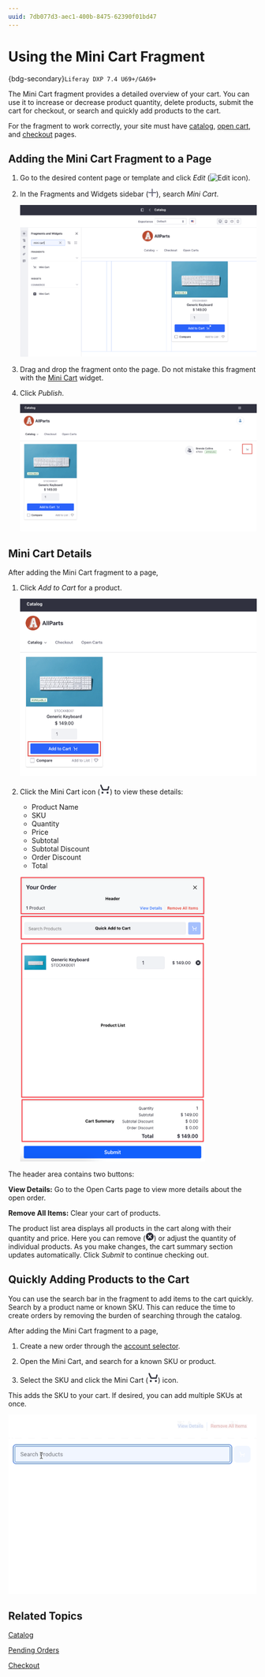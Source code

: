 ```yaml
---
uuid: 7db077d3-aec1-400b-8475-62390f01bd47
---
```

# Using the Mini Cart Fragment

{bdg-secondary}`Liferay DXP 7.4 U69+/GA69+`

The Mini Cart fragment provides a detailed overview of your cart. You can use it to increase or decrease product quantity, delete products, submit the cart for checkout, or search and quickly add products to the cart.

For the fragment to work correctly, your site must have [catalog](../commerce-storefront-pages/catalog.md), [open cart](../commerce-storefront-pages/pending-orders.md), and [checkout](../commerce-storefront-pages/checkout.md) pages.

## Adding the Mini Cart Fragment to a Page

1. Go to the desired content page or template and click _Edit_ (![Edit icon](../../images/icon-edit-pencil.png)).

1. In the Fragments and Widgets sidebar (![Add Widget icon](../../images/icon-plus.png)), search _Mini Cart_.

   ![Search for the Mini Cart fragment from the Fragments and Widgets menu.](./using-the-mini-cart-fragment/images/01.png)

1. Drag and drop the fragment onto the page. Do not mistake this fragment with the [Mini Cart](../liferay-commerce-widgets/using-the-mini-cart-widget.md) widget.

1. Click _Publish_.

   ![Click the cart icon to open the Mini Cart.](./using-the-mini-cart-fragment/images/02.png)

## Mini Cart Details

After adding the Mini Cart fragment to a page,

1. Click _Add to Cart_ for a product.

   ![Click Add to Cart on a product to add it to your Mini Cart.](./using-the-mini-cart-fragment/images/03.png)

1. Click the Mini Cart icon (![Mini Cart](../../images/icon-mini-cart.png)) to view these details:

   * Product Name
   * SKU
   * Quantity
   * Price
   * Subtotal
   * Subtotal Discount
   * Order Discount
   * Total

   ![The Mini Cart fragment gives a detailed overview of the current cart status.](./using-the-mini-cart-fragment/images/04.png)

The header area contains two buttons:

**View Details:** Go to the Open Carts page to view more details about the open order.

**Remove All Items:** Clear your cart of products.

The product list area displays all products in the cart along with their quantity and price. Here you can remove (![Delete](../../images/icon-delete.png)) or adjust the quantity of individual products. As you make changes, the cart summary section updates automatically. Click _Submit_ to continue checking out.

## Quickly Adding Products to the Cart

You can use the search bar in the fragment to add items to the cart quickly. Search by a product name or known SKU. This can reduce the time to create orders by removing the burden of searching through the catalog.

After adding the Mini Cart fragment to a page,

1. Create a new order through the [account selector](./using-the-account-selector-fragment.md).

1. Open the Mini Cart, and search for a known SKU or product.

1. Select the SKU and click the Mini Cart (![Mini Cart](../../images/icon-mini-cart.png)) icon.

This adds the SKU to your cart. If desired, you can add multiple SKUs at once.

![Add multiple SKUs at once by selecting each SKU and clicking on the Mini Cart icon.](./using-the-mini-cart-fragment/images/05.gif)

<!-- Add this when ready

### Adding Discontinued Products to Cart

SKUs may reach end-of-life (EOL) and be marked as discontinued. Discontinued SKUs may or may not get a replacement. Replacement SKUs get added automatically to the cart when you try adding the discontinued SKU through quick add-to-cart.  -->

## Related Topics

[Catalog](../commerce-storefront-pages/catalog.md)

[Pending Orders](../commerce-storefront-pages/pending-orders.md)

[Checkout](../commerce-storefront-pages/checkout.md)